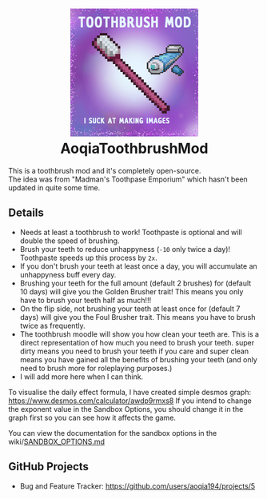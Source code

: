 <h1 align="center">
  <img src="./poster.png">
  <br>
  AoqiaToothbrushMod
</h1>

This is a toothbrush mod and it's completely open-source.<br>
The idea was from "Madman's Toothpase Emporium" which hasn't been updated in quite some time.

## Details

-   Needs at least a toothbrush to work! Toothpaste is optional and will double the speed of brushing.
-   Brush your teeth to reduce unhappyness (`-10` only twice a day)! Toothpaste speeds up this process by `2x`.
-   If you don't brush your teeth at least once a day, you will accumulate an unhappyness buff every day.
-   Brushing your teeth for the full amount (default 2 brushes) for (default 10 days) will give you the Golden Brusher trait! This means you only have to brush your teeth half as much!!!
-   On the flip side, not brushing your teeth at least once for (default 7 days) will give you the Foul Brusher trait. This means you have to brush twice as frequently.
-   The toothbrush moodle will show you how clean your teeth are. This is a direct representation of how much you need to brush your teeth. super dirty means you need to brush your teeth if you care and super clean means you have gained all the benefits of brushing your teeth (and only need to brush more for roleplaying purposes.)
-   I will add more here when I can think.

To visualise the daily effect formula, I have created simple desmos graph: https://www.desmos.com/calculator/awdp9rmxs8
If you intend to change the exponent value in the Sandbox Options, you should change it in the graph first so you can see how it affects the game.

You can view the documentation for the sandbox options in the wiki/[SANDBOX_OPTIONS.md](SANDBOX_OPTIONS.md)

## GitHub Projects

-   Bug and Feature Tracker: https://github.com/users/aoqia194/projects/5
